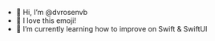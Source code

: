 - 👋 Hi, I’m @dvrosenvb
- 🤠 I love this emoji!
- 🌱 I’m currently learning how to improve on Swift & SwiftUI
